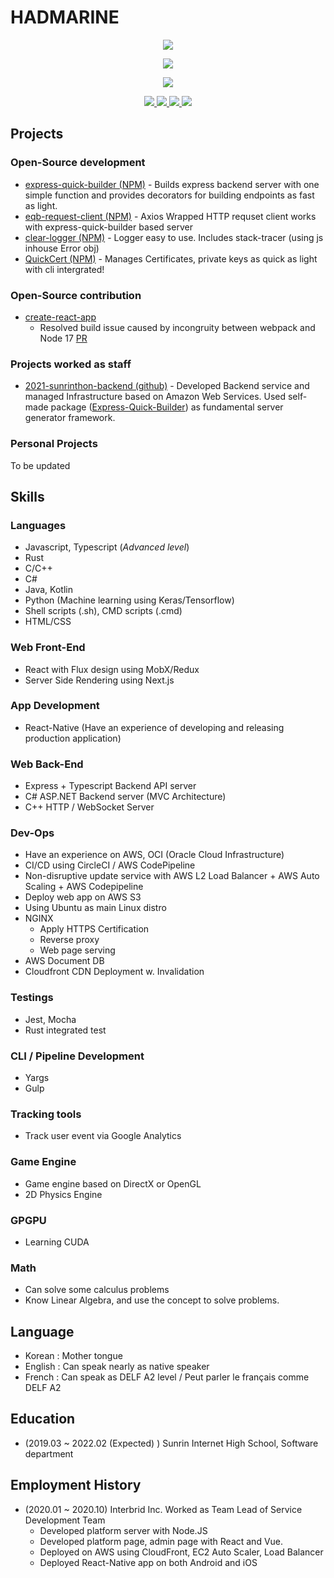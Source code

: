 # HADMARINE
<p align="center">
  <img src="https://github-readme-stats.vercel.app/api?username=hadmarine&show_icons=true&langs_count=10&theme=tokyonight&layout=compact">
</p>
<p align="center">
  <img src="https://github-readme-stats.vercel.app/api/top-langs/?username=hadmarine&langs_count=10&theme=tokyonight&layout=compact">
</p>

<p align="center">
  <img src="https://hits.seeyoufarm.com/api/count/incr/badge.svg?url=https%3A%2F%2Fgithub.com%2Fhadmarine%2Fhit-counter&count_bg=%23008BFF&title_bg=%232FABFF&icon=&icon_color=%23000000&title=HITS&edge_flat=true">
</p>
<p align="center">
<a href="https://www.facebook.com/hadmarine">
  <img src="https://img.shields.io/badge/facebook-1877f2?style=flat-square&logo=facebook&logoColor=white">
</a>
 <a href="https://velog.io/@hadmarine">
    <img src="http://img.shields.io/badge/-Tech%20blog-black?style=flat-square&logo=github">
  </a>
 <a href="">
  <img src="https://img.shields.io/badge/linkedin-%230077B5.svg?&style=flat-square&logo=linkedin&logoColor=white">  
 </a>
  
 <a href="https://twitter.com/hadmarine">
  <img src="https://img.shields.io/badge/Twitter-1DA1F2?style=flat-square&logo=twitter&logoColor=white">  
 </a>
</p>

## Projects

### Open-Source development
* [express-quick-builder (NPM)](https://www.npmjs.com/package/express-quick-builder) - Builds express backend server with one simple function and provides decorators for building endpoints as fast as light.
* [eqb-request-client (NPM)](https://www.npmjs.com/package/eqb-request-client) - Axios Wrapped HTTP requset client works with express-quick-builder based server
* [clear-logger (NPM)](https://www.npmjs.com/package/clear-logger) - Logger easy to use. Includes stack-tracer (using js inhouse Error obj)
* [QuickCert (NPM)](https://www.npmjs.com/package/quickcert) - Manages Certificates, private keys as quick as light with cli intergrated!

### Open-Source contribution
* [create-react-app](https://github.com/facebook/create-react-app)
  * Resolved build issue caused by incongruity between webpack and Node 17 [PR](https://github.com/facebook/create-react-app/pull/11597)

### Projects worked as staff
* [2021-sunrinthon-backend (github)](https://github.com/sunrinhackathon/2021-sunrinthon-backend) - Developed Backend service and managed Infrastructure based on Amazon Web Services. Used self-made package ([Express-Quick-Builder](https://www.npmjs.com/package/express-quick-builder)) as fundamental server generator framework.

### Personal Projects
To be updated


## Skills

### Languages
* Javascript, Typescript (_Advanced level_)
* Rust
* C/C++
* C#
* Java, Kotlin
* Python (Machine learning using Keras/Tensorflow)
* Shell scripts (.sh), CMD scripts (.cmd)
* HTML/CSS

### Web Front-End
* React with Flux design using MobX/Redux
* Server Side Rendering using Next.js

### App Development
* React-Native (Have an experience of developing and releasing production application)

### Web Back-End
* Express + Typescript Backend API server
* C# ASP.NET Backend server (MVC Architecture)
* C++ HTTP / WebSocket Server

### Dev-Ops
* Have an experience on AWS, OCI (Oracle Cloud Infrastructure)
* CI/CD using CircleCI / AWS CodePipeline
* Non-disruptive update service with AWS L2 Load Balancer + AWS Auto Scaling + AWS Codepipeline
* Deploy web app on AWS S3
* Using Ubuntu as main Linux distro
* NGINX
  * Apply HTTPS Certification
  * Reverse proxy
  * Web page serving
* AWS Document DB
* Cloudfront CDN Deployment w. Invalidation

### Testings 
* Jest, Mocha
* Rust integrated test

### CLI / Pipeline Development
* Yargs
* Gulp

### Tracking tools
* Track user event via Google Analytics

### Game Engine
* Game engine based on DirectX or OpenGL
* 2D Physics Engine

### GPGPU
* Learning CUDA

### Math
* Can solve some calculus problems
* Know Linear Algebra, and use the concept to solve problems.

## Language
* Korean : Mother tongue
* English : Can speak nearly as native speaker
* French : Can speak as DELF A2 level / Peut parler le français comme DELF A2

## Education
* (2019.03 ~ 2022.02 (Expected) ) Sunrin Internet High School, Software department

## Employment History
* (2020.01 ~ 2020.10) Interbrid Inc. Worked as Team Lead of Service Development Team
  * Developed platform server with Node.JS
  * Developed platform page, admin page with React and Vue.
  * Deployed on AWS using CloudFront, EC2 Auto Scaler, Load Balancer
  * Deployed React-Native app on both Android and iOS
